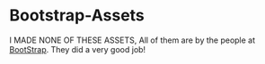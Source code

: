 # Bootstrap-Assets
I MADE NONE OF THESE ASSETS, All of them are by the people at [BootStrap](https://getbootstrap.com/).
They did a very good job!
